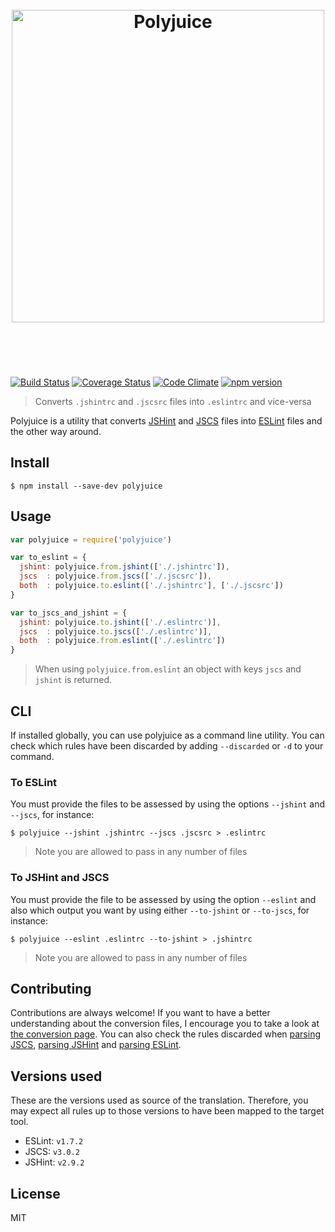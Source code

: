 <h1 align="center">
	<br>
	<img width="500" src="./logo.png" alt="Polyjuice">
	<br>
	<br>
	<br>
</h1>

[![Build Status](https://travis-ci.org/brenolf/polyjuice.svg)](https://travis-ci.org/brenolf/polyjuice)
[![Coverage Status](https://coveralls.io/repos/brenolf/polyjuice/badge.svg?branch=master&service=github)](https://coveralls.io/github/brenolf/polyjuice?branch=master)
[![Code Climate](https://codeclimate.com/github/brenolf/polyjuice/badges/gpa.svg)](https://codeclimate.com/github/brenolf/polyjuice)
[![npm version](https://badge.fury.io/js/polyjuice.svg)](http://badge.fury.io/js/polyjuice)
> Converts `.jshintrc` and `.jscsrc` files into `.eslintrc` and vice-versa

Polyjuice is a utility that converts [JSHint](http://jshint.com/) and [JSCS](http://jscs.info/) files into [ESLint](http://eslint.org/) files and the other way around.

## Install
`$ npm install --save-dev polyjuice`

## Usage
```js
var polyjuice = require('polyjuice')

var to_eslint = {
  jshint: polyjuice.from.jshint(['./.jshintrc']),
  jscs  : polyjuice.from.jscs(['./.jscsrc']),
  both  : polyjuice.to.eslint(['./.jshintrc'], ['./.jscsrc'])
}

var to_jscs_and_jshint = {
  jshint: polyjuice.to.jshint(['./.eslintrc')],
  jscs  : polyjuice.to.jscs(['./.eslintrc')],
  both  : polyjuice.from.eslint(['./.eslintrc'])
}
```

> When using `polyjuice.from.eslint` an object with keys `jscs` and `jshint` is returned.

## CLI

If installed globally, you can use polyjuice as a command line utility. You can check which rules have been discarded by adding `--discarded` or `-d` to your command.

### To ESLint

You must provide the files to be assessed by using the options `--jshint` and `--jscs`, for instance:

`$ polyjuice --jshint .jshintrc --jscs .jscsrc > .eslintrc`

> Note you are allowed to pass in any number of files

### To JSHint and JSCS

You must provide the file to be assessed by using the option `--eslint` and also which output you want by using either `--to-jshint` or `--to-jscs`, for instance:

`$ polyjuice --eslint .eslintrc --to-jshint > .jshintrc`

> Note you are allowed to pass in any number of files

## Contributing
Contributions are always welcome! If you want to have a better understanding about the conversion files, I encourage you to take a look at [the conversion page](/doc/DICTIONARIES.md). You can also check the rules discarded when [parsing JSCS](/doc/JSCS.md), [parsing JSHint](/doc/JSHINT.md) and [parsing ESLint](/doc/ESLINT.md).

## Versions used
These are the versions used as source of the translation. Therefore, you may expect all rules up to those versions to have been mapped to the target tool.

* ESLint: `v1.7.2`
* JSCS: `v3.0.2`
* JSHint: `v2.9.2`

## License
MIT
